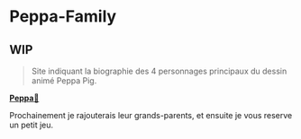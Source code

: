 # Peppa-Family

## WIP

> Site indiquant la biographie des 4 personnages principaux du dessin animé Peppa Pig.

[**Peppa**🐷](https://www.youtube.com/watch?v=dQw4w9WgXcQ)

Prochainement je rajouterais leur grands-parents, et ensuite je vous reserve un petit jeu.
